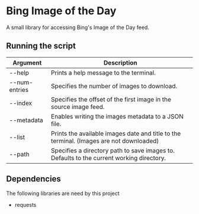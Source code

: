 # Bing Image of the Day
A small library for accessing Bing's Image of the Day feed.

## Running the script
|Argument | Description
|-|-
|--help | Prints a help message to the terminal. |
|--num-entries | Specifies the number of images to download. |
|--index | Specifies the offset of the first image in the source image feed.
|--metadata | Enables writing the images metadata to a JSON file.
|--list | Prints the available images date and title to the terminal. (Images are not downloaded)
|--path | Specifies a directory path to save images to. Defaults to the current working directory.

## Dependencies
The following libraries are need by this project
* requests
